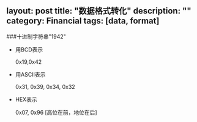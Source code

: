 layout: post
title: "数据格式转化"
description: ""
category: Financial
tags: [data, format]
---
###十进制字符串"1942"

- 用BCD表示

	0x19,0x42

- 用ASCII表示

	0x31, 0x39, 0x34, 0x32
	
- HEX表示

	0x07, 0x96 [高位在前，地位在后]

<!-- more -->		